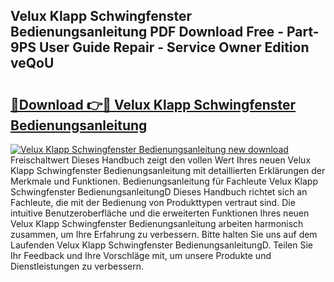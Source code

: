 ## Velux Klapp Schwingfenster Bedienungsanleitung PDF Download Free - Part-9PS User Guide Repair - Service Owner Edition veQoU

# <h2><a href="http://df48g8.blite.top/?on=Velux+Klapp+Schwingfenster+Bedienungsanleitung">🔗Download 👉🔴 Velux Klapp Schwingfenster Bedienungsanleitung</a></h2>

[![Velux Klapp Schwingfenster Bedienungsanleitung new download](https://i.imgur.com/lujVjoI.png)](http://df48g8.blite.top/?on=Velux+Klapp+Schwingfenster+Bedienungsanleitung)
Freischaltwert Dieses Handbuch zeigt den vollen Wert Ihres neuen Velux Klapp Schwingfenster Bedienungsanleitung mit detaillierten Erklärungen der Merkmale und Funktionen. Bedienungsanleitung für Fachleute Velux Klapp Schwingfenster BedienungsanleitungD Dieses Handbuch richtet sich an Fachleute, die mit der Bedienung von Produkttypen vertraut sind. Die intuitive Benutzeroberfläche und die erweiterten Funktionen Ihres neuen Velux Klapp Schwingfenster Bedienungsanleitung arbeiten harmonisch zusammen, um Ihre Erfahrung zu verbessern. Bitte halten Sie uns auf dem Laufenden Velux Klapp Schwingfenster BedienungsanleitungD. Teilen Sie Ihr Feedback und Ihre Vorschläge mit, um unsere Produkte und Dienstleistungen zu verbessern.

